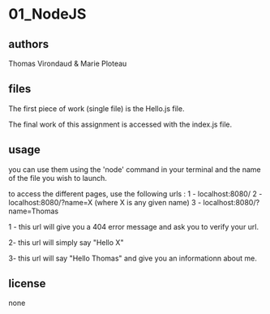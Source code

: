 # 01_NodeJS

## authors

Thomas Virondaud & Marie Ploteau

## files

The first piece of work (single file) is the Hello.js file.

The final work of this assignment is accessed with the index.js file.

## usage

you can use them using the 'node' command in your terminal and the name of the file you wish to launch.

to access the different pages, use the following urls :
1 - localhost:8080/
2 - localhost:8080/?name=X           (where X is any given name)
3 - localhost:8080/?name=Thomas

1 - this url will give you a 404 error message and ask you to verify your url.

2- this url will simply say "Hello X"

3- this url will say "Hello Thomas" and give you an informationn about me.

## license 

none

